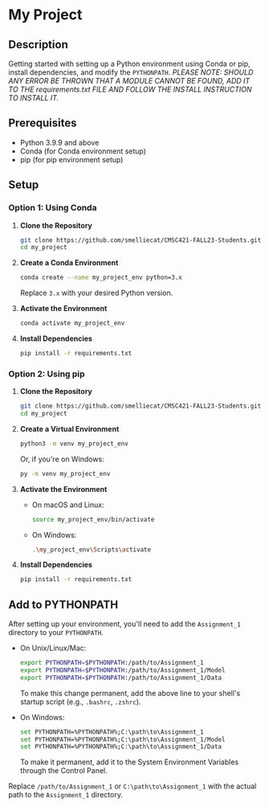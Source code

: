 # My Project

## Description

Getting started with setting up a Python environment using Conda or pip, install dependencies, and modify the `PYTHONPATH`.
_PLEASE NOTE: SHOULD ANY ERROR BE THROWN THAT A MODULE CANNOT BE FOUND, ADD IT TO THE *requirements.txt* FILE AND FOLLOW  THE INSTALL INSTRUCTION TO INSTALL IT._

## Prerequisites

- Python 3.9.9 and above
- Conda (for Conda environment setup)
- pip (for pip environment setup)

## Setup

### Option 1: Using Conda

1. **Clone the Repository**

    ```bash
    git clone https://github.com/smelliecat/CMSC421-FALL23-Students.git
    cd my_project
    ```

2. **Create a Conda Environment**

    ```bash
    conda create --name my_project_env python=3.x
    ```

    Replace `3.x` with your desired Python version.

3. **Activate the Environment**

    ```bash
    conda activate my_project_env
    ```

4. **Install Dependencies**

    ```bash
    pip install -r requirements.txt
    ```

### Option 2: Using pip

1. **Clone the Repository**

    ```bash
    git clone https://github.com/smelliecat/CMSC421-FALL23-Students.git
    cd my_project
    ```

2. **Create a Virtual Environment**

    ```bash
    python3 -m venv my_project_env
    ```

    Or, if you're on Windows:

    ```bash
    py -m venv my_project_env
    ```

3. **Activate the Environment**

    - On macOS and Linux:

        ```bash
        source my_project_env/bin/activate
        ```

    - On Windows:

        ```bash
        .\my_project_env\Scripts\activate
        ```

4. **Install Dependencies**

    ```bash
    pip install -r requirements.txt
    ```

## Add to PYTHONPATH

After setting up your environment, you'll need to add the `Assignment_1` directory to your `PYTHONPATH`.

- On Unix/Linux/Mac:

    ```bash
    export PYTHONPATH=$PYTHONPATH:/path/to/Assignment_1
    export PYTHONPATH=$PYTHONPATH:/path/to/Assignment_1/Model
    export PYTHONPATH=$PYTHONPATH:/path/to/Assignment_1/Data
    ```

    To make this change permanent, add the above line to your shell's startup script (e.g., `.bashrc`, `.zshrc`).

- On Windows:

    ```bash
    set PYTHONPATH=%PYTHONPATH%;C:\path\to\Assignment_1
    set PYTHONPATH=%PYTHONPATH%;C:\path\to\Assignment_1/Model
    set PYTHONPATH=%PYTHONPATH%;C:\path\to\Assignment_1/Data
    ```

    To make it permanent, add it to the System Environment Variables through the Control Panel.

Replace `/path/to/Assignment_1` or `C:\path\to\Assignment_1` with the actual path to the `Assignment_1` directory.
